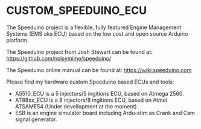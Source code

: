 # CUSTOM_SPEEDUINO_ECU

<p>The Speeduino project is a flexible, fully featured Engine Management Systems (EMS aka ECU) based on the low cost and open source Arduino platform.</p>
The Speeduino project from Josh Stewart can be found at: <a href="https://github.com/noisymime/speeduino/" rel="nofollow">https://github.com/noisymime/speeduino/</a>
<p>The Speeduino online manual can be found at: <a href="https://wiki.speeduino.com" rel="nofollow">https://wiki.speeduino.com</a></p>

Please find my hardware custom Speeduino based ECUs and tools:<br>
- A5510_ECU is a 5 injectors/5 ingitions ECU, based on Atmega 2560.<br>
- AT88xx_ECU is a 8 injectors/8 ingitions ECU, based on Atmel ATSAME54 (Under devellopment at the moment)<br>
- ESB is an engine simulator board including Ardu-stim as Crank and Cam signal generator.
